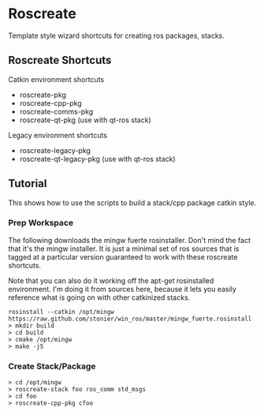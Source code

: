 Roscreate
=========

Template style wizard shortcuts for creating ros packages, stacks.

Roscreate Shortcuts
-------------------

Catkin environment shortcuts

* roscreate-pkg
* roscreate-cpp-pkg
* roscreate-comms-pkg
* roscreate-qt-pkg (use with qt-ros stack)

Legacy environment shortcuts

* roscreate-legacy-pkg
* roscreate-qt-legacy-pkg (use with qt-ros stack)

## Tutorial

This shows how to use the scripts to build a stack/cpp package catkin style.

### Prep Workspace

The following downloads the mingw fuerte rosinstaller. Don't mind the fact that it's the
mingw installer. It is just a minimal set of ros sources that is tagged at a particular
version guaranteed to work with these roscreate shortcuts.

Note that you can also do it working off the apt-get rosinstalled environment. I'm 
doing it from sources here, because it lets you easily reference what is going on with other
catkinized stacks.

    rosinstall --catkin /opt/mingw https://raw.github.com/stonier/win_ros/master/mingw_fuerte.rosinstall
    > mkdir build
    > cd build
    > cmake /opt/mingw
    > make -j5

### Create Stack/Package

    > cd /opt/mingw
    > roscreate-stack foo ros_comm std_msgs
    > cd foo
    > roscreate-cpp-pkg cfoo

    
